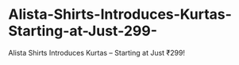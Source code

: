 # Alista-Shirts-Introduces-Kurtas-Starting-at-Just-299-
Alista Shirts Introduces Kurtas – Starting at Just ₹299!

